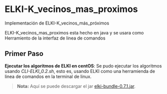 # ELKI-K_vecinos_mas_proximos
Implementación de ELKI-K_vecinos_más_próximos

ELKI-K_vecinos_mas_proximos esta hecho en java y se usara como Herramiento de la interfaz de linea de comandos 

## Primer Paso

**Ejecutar los algoritmos de ELKI en centOS**: Se pudo ejecutar los algoritmos usando *CLI-ELKI_0.2.sh*, esto es, usando ELKI como una herramienda de linea de comandos en la terminal de linux.

> **Nota:** Aquí se puede descargar el jar [elki-bundle-0.7.1.jar](https://elki-project.github.io/releases/release0.7.1/elki-bundle-0.7.1.jar).






